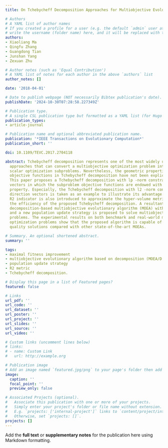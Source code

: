 ```yaml
---
title: On Tchebycheff Decomposition Approaches for Multiobjective Evolutionary Optimization

# Authors
# A YAML list of author names
# If you created a profile for a user (e.g. the default `admin` user at `content/authors/admin/`), 
# write the username (folder name) here, and it will be replaced with their full name and linked to their profile.
authors:
- Xiaoliang Ma
- Qingfu Zhang
- Guangdong Tian
- Junshan Yang
- Zexuan Zhu

# Author notes (such as 'Equal Contribution')
# A YAML list of notes for each author in the above `authors` list
author_notes: []

date: '2018-04-01'

# Date to publish webpage (NOT necessarily Bibtex publication's date).
publishDate: '2024-10-30T07:28:58.227349Z'

# Publication type.
# A single CSL publication type but formatted as a YAML list (for Hugo requirements).
publication_types:
- article-journal

# Publication name and optional abbreviated publication name.
publication: '*IEEE Transactions on Evolutionary Computation*'
publication_short: ''

doi: 10.1109/TEVC.2017.2704118

abstract: Tchebycheff decomposition represents one of the most widely used decomposition
  approaches that can convert a multiobjective optimization problem into a set of
  scalar optimization subproblems. Nevertheless, the geometric properties of the subproblem
  objective functions in Tchebycheff decomposition have not been explicitly studied.
  This paper proposes a Tchebycheff decomposition with lp -norm constraint on direction
  vectors in which the subproblem objective functions are endowed with clear geometric
  property. Especially, the Tchebycheff decomposition with l2 -norm constraint on
  direction vectors is taken as an example to illustrate its advantage. A new unary
  R2 indicator is also introduced to approximate the hyper-volume metric and justify
  the efficiency of the proposed Tchebycheff decomposition. A resultant Tchebycheff
  decomposition-based multiobjective evolutionary algorithm (MOEA) with l2-norm constraint
  and a new population update strategy is proposed to solve multiobjective optimization
  problems. The experimental results on both benchmark and real-world multiobjective
  optimization problems show that the proposed algorithm is capable of obtaining high
  quality solutions compared with other state-of-the-art MOEAs.

# Summary. An optional shortened abstract.
summary: ''

tags:
- maximal fitness improvement
- multiobjective evolutionary algorithm based on decomposition (MOEA/D
- population update strategy
- R2 metric
- Tchebycheff decomposition.

# Display this page in a list of Featured pages?
featured: false

# Links
url_pdf: ''
url_code: ''
url_dataset: ''
url_poster: ''
url_project: ''
url_slides: ''
url_source: ''
url_video: ''

# Custom links (uncomment lines below)
# links:
# - name: Custom Link
#   url: http://example.org

# Publication image
# Add an image named `featured.jpg/png` to your page's folder then add a caption below.
image:
  caption: ''
  focal_point: ''
  preview_only: false

# Associated Projects (optional).
#   Associate this publication with one or more of your projects.
#   Simply enter your project's folder or file name without extension.
#   E.g. `projects: ['internal-project']` links to `content/project/internal-project/index.md`.
#   Otherwise, set `projects: []`.
projects: []
---
```


Add the **full text** or **supplementary notes** for the publication here using Markdown formatting.
